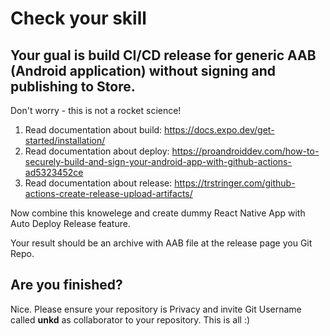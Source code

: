 # Check your skill

## Your gual is build CI/CD release for generic AAB (Android application) without signing and publishing to Store.

Don't worry - this is not a rocket science!


1. Read documentation about build: https://docs.expo.dev/get-started/installation/ 
2. Read documentation about deploy: https://proandroiddev.com/how-to-securely-build-and-sign-your-android-app-with-github-actions-ad5323452ce
3. Read documentation about release: https://trstringer.com/github-actions-create-release-upload-artifacts/

Now combine this knowelege and create dummy React Native App with Auto Deploy Release feature.

Your result should be an archive with AAB file at the release page you Git Repo.

## Are you finished?

Nice. Please ensure your repository is Privacy and invite Git Username called **unkd** as collaborator to your repository.
This is all :)
